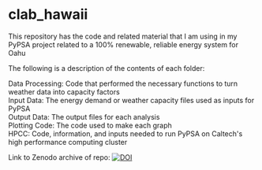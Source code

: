 # clab_hawaii
This repository has the code and related material that I am using in my PyPSA project related to a 100% renewable, reliable energy system for Oahu

The following is a description of the contents of each folder:  
  
Data Processing: Code that performed the necessary functions to turn weather data into capacity factors  
Input Data: The energy demand or weather capacity files used as inputs for PyPSA  
Output Data: The output files for each analysis  
Plotting Code: The code used to make each graph  
HPCC: Code, information, and inputs needed to run PyPSA on Caltech's high performance computing cluster  

Link to Zenodo archive of repo: [![DOI](https://zenodo.org/badge/608204404.svg)](https://zenodo.org/doi/10.5281/zenodo.10214775)

